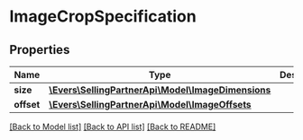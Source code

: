 # ImageCropSpecification

## Properties
Name | Type | Description | Notes
------------ | ------------- | ------------- | -------------
**size** | [**\Evers\SellingPartnerApi\Model\ImageDimensions**](ImageDimensions.md) |  | 
**offset** | [**\Evers\SellingPartnerApi\Model\ImageOffsets**](ImageOffsets.md) |  | [optional] 

[[Back to Model list]](../README.md#documentation-for-models) [[Back to API list]](../README.md#documentation-for-api-endpoints) [[Back to README]](../README.md)


